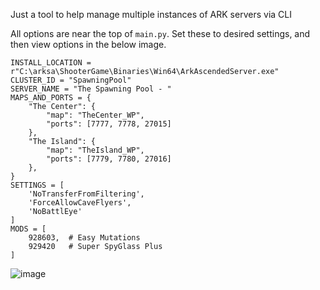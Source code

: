 Just a tool to help manage multiple instances of ARK servers via CLI

All options are near the top of `main.py`. Set these to desired settings, and then view options in the below image.

```
INSTALL_LOCATION = r"C:\arksa\ShooterGame\Binaries\Win64\ArkAscendedServer.exe"
CLUSTER_ID = "SpawningPool"
SERVER_NAME = "The Spawning Pool - "
MAPS_AND_PORTS = {
    "The Center": {
        "map": "TheCenter_WP",
        "ports": [7777, 7778, 27015]
    },
    "The Island": {
        "map": "TheIsland_WP",
        "ports": [7779, 7780, 27016]
    },
}
SETTINGS = [
    'NoTransferFromFiltering',
    'ForceAllowCaveFlyers',
    'NoBattlEye'
]
MODS = [
    928603,  # Easy Mutations
    929420   # Super SpyGlass Plus
]
```

![image](https://github.com/user-attachments/assets/80b3ee50-76ea-439b-b54a-4cc0154c805d)

